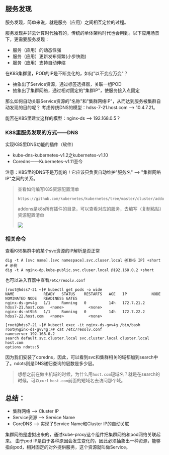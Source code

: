 ## 服务发现
服务发现，简单来说，就是服务（应用）之间相互定位的过程。

服务发现并非云计算时代独有的，传统的单体架构时代也会用到。以下应用场景下，更需要服务发现：
* 服务（应用）的动态性强
* 服务（应用）更新发布频繁(小步快跑)
* 服务（应用）支持自动伸缩

在K8S集群里，POD的IP是不断变化的，如何"以不变应万变"？
* 抽象出了Service资源，通过标签选择器，关联一组POD
* 抽象出了集群网络，通过相对固定的"集群IP"，使服务接入点固定

那么如何自动关联Service资源的"名称"和"集群网络IP"，从而达到服务被集群自动发现的目的呢？
考虑传统DNS的模型：hdss-7-21.host.com --> 10.4.7.21。

能否在K8S里建立这样的模型：nginx-ds --> 192.168.0.5？

### K8S里服务发现的方式——DNS

实现K8S里DNS功能的插件（软件）
* kube-dns-kubernetes-v1.2之kubernetes-v1.10
* Coredns——Kubernetes-v1.11至今

注意：K8S里的DNS不是万能的！它应该只负责自动维护"服务名" --> "集群网络IP"之间的关系。

> 查看如何编写K8S资源配置清单
>
> ```
> https://github.com/kubernetes/kubernetes/tree/master/cluster/addons
> ```
>
> addons是k8s所有插件的目录，可以查看对应的服务，去编写（复制粘贴）资源配置清单
>
> ![](https://borinboy.oss-cn-shanghai.aliyuncs.com/huan/20211021095227.png)


### 相关命令
查看K8S集群中的某个svc资源的IP解析是否正常
```shell
dig -t A [svc name].[svc namespace].svc.cluser.local @[DNS IP] +short
# 示例
dig -t A nginx-dp.kube-public.svc.cluser.local @192.168.0.2 +short
```

也可以进入容器中查看`/etc/resolv.conf`
```shell
[root@hdss7-21 ~]# kubectl get pods -o wide
NAME             READY   STATUS    RESTARTS   AGE   IP           NODE                NOMINATED NODE   READINESS GATES
nginx-ds-gvv4g   1/1     Running   0          14h   172.7.21.2   hdss7-21.host.com   <none>           <none>
nginx-ds-nt9b5   1/1     Running   0          14h   172.7.22.2   hdss7-22.host.com   <none>           <none>

[root@hdss7-21 ~]# kubectl exec -it nginx-ds-gvv4g /bin/bash
root@nginx-ds-gvv4g:/# cat /etc/resolv.conf
nameserver 192.168.0.2
search default.svc.cluster.local svc.cluster.local cluster.local host.com
options ndots:5
```
因为我们安装了coredns，因此，可以看到svc和集群相关的域都加到search中了。ndots则是DNS递归查询的层数是多少层。

>  想想之前在做主机域的时候，为什么用`host.com`短域名？就是在search的时候，可以`curl` `host.com`前面的短域名去访问那个域。

## 总结：
* 集群网络 --> Cluster IP
* Service资源  --> Service Name
* CoreDNS  --> 实现了Service Name和Cluster IP的自动关联

集群网络是虚拟出来的，通过kube-proxy这个组件把集群网络和pod网络关联起来。
由于pod IP是由于各种原因会发生变化的，因此必须抽象出一种资源，能够指向pod，相对固定的对外提供服务，这个资源就叫做Service。